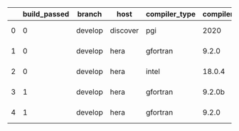 |    |   build_passed | branch   | host     | compiler_type   | compiler_version   | mpi_type   | mpi_version   | o_g   | os    | unit_pass   | unit_fail   | system_pass   | system_fail   | example_pass   | example_fail   | nuopc_pass   | nuopc_fail   | hash                                                                                                                    | modified                   |
|----|----------------|----------|----------|-----------------|--------------------|------------|---------------|-------|-------|-------------|-------------|---------------|---------------|----------------|----------------|--------------|--------------|-------------------------------------------------------------------------------------------------------------------------|----------------------------|
|  0 |              0 | develop  | discover | pgi             | 2020               | mpiuni     | None          | O     | Linux | 6789        | 620         | 6             | 2             | 40             | 3              | 0            | 50           | [artifacts](https://github.com/ryanlong1004/esmf-test-artifacts/tree/discover/develop/discover/pgi/2020/O/mpiuni/None)  | 2022-01-30 20:13:24.532135 |
|  1 |              0 | develop  | hera     | gfortran        | 9.2.0              | mpiuni     | None          | g     | Linux | 7409        | 0           | 8             | 0             | 43             | 0              | 0            | 50           | [artifacts](https://github.com/ryanlong1004/esmf-test-artifacts/tree/hera/develop/hera/gfortran/9.2.0/g/mpiuni/None)    | 2022-01-30 20:13:24.532135 |
|  2 |              0 | develop  | hera     | intel           | 18.0.4             | mpiuni     | None          | g     | Linux | 7409        | 0           | 8             | 0             | 43             | 0              | 0            | 50           | [artifacts](https://github.com/ryanlong1004/esmf-test-artifacts/tree/hera/develop/hera/intel/18.0.4/g/mpiuni/None)      | 2022-01-30 20:13:24.532135 |
|  3 |              1 | develop  | hera     | gfortran        | 9.2.0b             | intelmpi   | 2020          | g     | Linux | fail        | fail        | fail          | fail          | fail           | fail           | queued       | queued       | [artifacts](https://github.com/ryanlong1004/esmf-test-artifacts/tree/hera/develop/hera/gfortran/9.2.0b/g/intelmpi/2020) | 2022-01-30 20:13:24.532135 |
|  4 |              1 | develop  | hera     | gfortran        | 9.2.0              | openmpi    | 3.1.4         | g     | Linux | 8917        | 0           | 49            | 0             | 80             | 0              | 50           | 0            | [artifacts](https://github.com/ryanlong1004/esmf-test-artifacts/tree/hera/develop/hera/gfortran/9.2.0/g/openmpi/3.1.4)  | 2022-01-30 20:13:24.532135 |